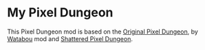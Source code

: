 # My Pixel Dungeon

This Pixel Dungeon mod is based on the [Original Pixel Dungeon](https://github.com/00-Evan/pixel-dungeon-gradle), by [Watabou](https://www.watabou.ru) mod and [Shattered Pixel Dungeon](https://github.com/00-Evan/shattered-pixel-dungeon/releases).


